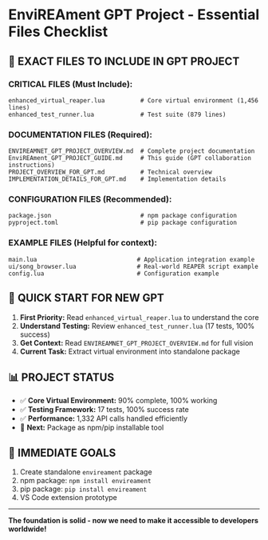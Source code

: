 # EnviREAment GPT Project - Essential Files Checklist

## 📁 **EXACT FILES TO INCLUDE IN GPT PROJECT**

### **CRITICAL FILES (Must Include):**

```
enhanced_virtual_reaper.lua          # Core virtual environment (1,456 lines)
enhanced_test_runner.lua             # Test suite (879 lines)
```

### **DOCUMENTATION FILES (Required):**

```
ENVIREAMNET_GPT_PROJECT_OVERVIEW.md  # Complete project documentation
EnviREAment_GPT_PROJECT_GUIDE.md     # This guide (GPT collaboration instructions)
PROJECT_OVERVIEW_FOR_GPT.md          # Technical overview
IMPLEMENTATION_DETAILS_FOR_GPT.md    # Implementation details
```

### **CONFIGURATION FILES (Recommended):**

```
package.json                         # npm package configuration
pyproject.toml                       # pip package configuration
```

### **EXAMPLE FILES (Helpful for context):**

```
main.lua                            # Application integration example
ui/song_browser.lua                 # Real-world REAPER script example
config.lua                          # Configuration example
```

## 🚀 **QUICK START FOR NEW GPT**

1. **First Priority:** Read `enhanced_virtual_reaper.lua` to understand the core
2. **Understand Testing:** Review `enhanced_test_runner.lua` (17 tests, 100% success)
3. **Get Context:** Read `ENVIREAMNET_GPT_PROJECT_OVERVIEW.md` for full vision
4. **Current Task:** Extract virtual environment into standalone package

## 📊 **PROJECT STATUS**

- ✅ **Core Virtual Environment:** 90% complete, 100% working
- ✅ **Testing Framework:** 17 tests, 100% success rate
- ✅ **Performance:** 1,332 API calls handled efficiently
- 🎯 **Next:** Package as npm/pip installable tool

## 🎯 **IMMEDIATE GOALS**

1. Create standalone `envireament` package
2. npm package: `npm install envireament`
3. pip package: `pip install envireament`
4. VS Code extension prototype

---

**The foundation is solid - now we need to make it accessible to developers worldwide!**
